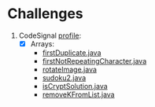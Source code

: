 # Challenges

1. CodeSignal [profile](https://app.codesignal.com/profile/xoan_r):
   - [x] Arrays:
     - [firstDuplicate.java](https://github.com/XoanRoss/Challenges/blob/main/firstDuplicate.java)
     - [firstNotRepeatingCharacter.java](https://github.com/XoanRoss/Challenges/blob/main/firstNotRepeatingCharacter.java)
     - [rotateImage.java](https://github.com/XoanRoss/Challenges/blob/main/rotateImage.java)
     - [sudoku2.java](https://github.com/XoanRoss/Challenges/blob/main/sudoku2.java)
     - [isCryptSolution.java](https://github.com/XoanRoss/Challenges/blob/main/isCryptSolution.java)
     - [removeKFromList.java](https://github.com/XoanRoss/Challenges/blob/main/removeKFromList.java)

